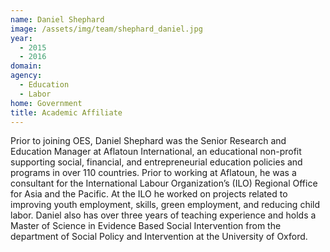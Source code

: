 ```yaml
---
name: Daniel Shephard
image: /assets/img/team/shephard_daniel.jpg
year: 
  - 2015
  - 2016
domain:
agency:
  - Education
  - Labor
home: Government
title: Academic Affiliate
---
```


Prior to joining OES, Daniel Shephard was the Senior Research and Education Manager at Aflatoun International, an educational non-profit supporting social, financial, and entrepreneurial education policies and programs in over 110 countries. Prior to working at Aflatoun, he was a consultant for the International Labour Organization’s (ILO) Regional Office for Asia and the Pacific. At the ILO he worked on projects related to improving youth employment, skills, green employment, and reducing child labor. Daniel also has over three years of teaching experience and holds a Master of Science in Evidence Based Social Intervention from the department of Social Policy and Intervention at the University of Oxford.
